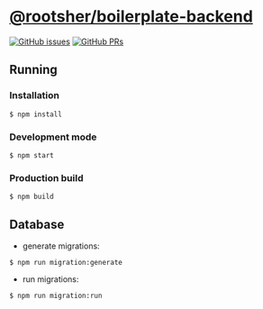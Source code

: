 # [@rootsher/boilerplate-backend](https://github.com/rootsher/boilerplate-backend)

[![GitHub issues](https://img.shields.io/github/issues/rootsher/boilerplate-backend.svg)](https://github.com/rootsher/boilerplate-backend/issues)
[![GitHub PRs](https://img.shields.io/github/issues-pr/rootsher/boilerplate-backend.svg)](https://github.com/rootsher/boilerplate-backend:wq/pulls)

## Running

### Installation

```shell
$ npm install
```

### Development mode

```shell
$ npm start
```

### Production build

```shell
$ npm build
```

## Database

* generate migrations:

```shell
$ npm run migration:generate
```

* run migrations:

```shell
$ npm run migration:run
```
